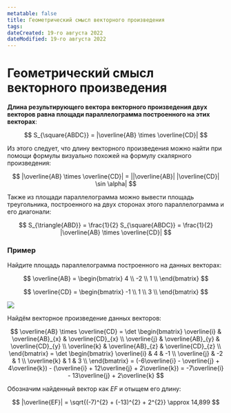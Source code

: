 ```yaml
---
metatable: false
title: Геометрический смысл векторного произведения
tags:
dateCreated: 19-го августа 2022
dateModified: 19-го августа 2022
---
```


# Геометрический смысл векторного произведения

**Длина результирующего вектора векторного произведения двух векторов равна площади параллелограмма построенного на этих векторах**:

$$
S_{\square{ABDC}} = |\overline{AB} \times \overline{CD}|
$$

Из этого следует, что длину векторного произведения можно найти при помощи формулы визуально похожей на формулу скалярного произведения:

$$
|\overline{AB} \times \overline{CD}| = ||\overline{AB}| |\overline{CD}| \sin \alpha|
$$

Также из площади параллелограмма можно вывести площадь треугольника, построенного на двух сторонах этого параллелограмма и его диагонали:

$$
S_{\triangle{ABD}} = \frac{1}{2} S_{\square{ABDC}} = \frac{1}{2} |\overline{AB} \times \overline{CD}|
$$

### Пример

Найдите площадь параллелограмма построенного на данных векторах:

$$
\overline{AB} = \begin{bmatrix}
4 \\ 
-2 \\ 
1 \\ 
\end{bmatrix}
$$

$$
\overline{CD} = \begin{bmatrix}
-1 \\ 
1 \\ 
3 \\ 
\end{bmatrix}
$$

![](https://imgur.com/kkA64AL.png)

Найдём векторное произведение данных векторов:

$$
\overline{AB} \times \overline{CD} = \det \begin{bmatrix}
\overline{i} & \overline{AB}_{x} & \overline{CD}_{x} \\
\overline{j} & \overline{AB}_{y} & \overline{CD}_{y} \\ 
\overline{k} & \overline{AB}_{z} & \overline{CD}_{z} \\ 
\end{bmatrix} = \det \begin{bmatrix}
\overline{i} & 4 & -1 \\
\overline{j} & -2 & 1 \\ 
\overline{k} & 1 & 3 \\ 
\end{bmatrix} = (-6\overline{i} - \overline{j} + 4\overline{k}) - (\overline{i} + 12\overline{j} + 2\overline{k}) = -7\overline{i} - 13\overline{j} + 2\overline{k}
$$

Обозначим найденный вектор как $EF$ и отыщем его длину:

$$
|\overline{EF}| = \sqrt{(-7)^{2} + (-13)^{2} + 2^{2}} \approx 14,899
$$
